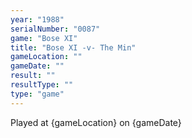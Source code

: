 ```yaml
---
year: "1988"
serialNumber: "0087" 
game: "Bose XI"
title: "Bose XI -v- The Min"
gameLocation: ""
gameDate: ""
result: ""
resultType: ""
type: "game"
---
```


Played at {gameLocation} on {gameDate} 